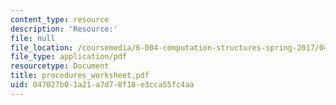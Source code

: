 ```yaml
---
content_type: resource
description: 'Resource:'
file: null
file_location: /coursemedia/6-004-computation-structures-spring-2017/047027b01a21a7d78f18e3cca55fc4aa_procedures_worksheet.pdf
file_type: application/pdf
resourcetype: Document
title: procedures_worksheet.pdf
uid: 047027b0-1a21-a7d7-8f18-e3cca55fc4aa
---
```

